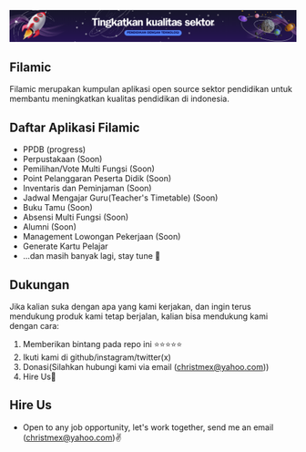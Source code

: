 ![Filamic Banner](https://github.com/filamic/ppdb/raw/main/public/img/banner.png)

## Filamic

Filamic merupakan kumpulan aplikasi open source sektor pendidikan untuk membantu meningkatkan kualitas pendidikan di indonesia.

## Daftar Aplikasi Filamic
- PPDB (progress)
- Perpustakaan (Soon)
- Pemilihan/Vote Multi Fungsi (Soon)
- Point Pelanggaran Peserta Didik (Soon)
- Inventaris dan Peminjaman (Soon)
- Jadwal Mengajar Guru(Teacher's Timetable) (Soon)
- Buku Tamu (Soon)
- Absensi Multi Fungsi (Soon)
- Alumni (Soon)
- Management Lowongan Pekerjaan (Soon)
- Generate Kartu Pelajar
- ...dan masih banyak lagi, stay tune 👐

## Dukungan

Jika kalian suka dengan apa yang kami kerjakan, dan ingin terus mendukung produk kami tetap berjalan, kalian bisa mendukung kami dengan cara:
1. Memberikan bintang pada repo ini ⭐⭐⭐⭐⭐
2. Ikuti kami di github/instagram/twitter(x)
3. Donasi(Silahkan hubungi kami via email (christmex@yahoo.com))
4. Hire Us💸
   
## Hire Us
- Open to any job opportunity, let's work together, send me an email (christmex@yahoo.com)✌️
